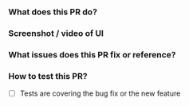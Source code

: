 ### What does this PR do?

### Screenshot / video of UI

<!-- If this PR is changing UI, please include
screenshots or screencasts showing the difference -->

### What issues does this PR fix or reference?

<!-- Include any related issues from Podman Desktop
repository (or from another issue tracker). -->

### How to test this PR?

<!-- Please explain steps to verify the functionality,
do not forget to provide unit/component tests -->

- [ ] Tests are covering the bug fix or the new feature

